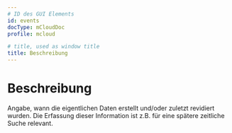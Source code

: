 ```yaml
---
# ID des GUI Elements
id: events
docType: mCloudDoc
profile: mcloud

# title, used as window title
title: Beschreibung
---
```


# Beschreibung

Angabe, wann die eigentlichen Daten erstellt und/oder zuletzt revidiert wurden. Die Erfassung dieser Information ist z.B. für eine spätere zeitliche Suche relevant.
